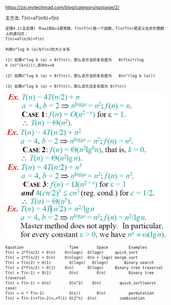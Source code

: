 https://zxi.mytechroad.com/blog/category/sp/page/2/

主方法:
T(n)=aT(n/b)+f(n)
```
定理4.1(主定理) 令a≥1和b>1是常数，f(n)f(n)是一个函数，T(n)T(n)是定义在非负整数上的递归式： 
T(n)=aT(n/b)+f(n)

判断n^log b (a)与f(n)的大小关系

(1) 如果n^log b (a) = Θ(f(n))，那么该方法的复杂度为   Θ(f(n)*(log b (n)^(k+1))),其中k>=0

(2) 如果n^log b (a) > Θ(f(n))，那么该方法的复杂度为   Θ(n^(log b (a)))

(3) 如果n^log b (a) < Θ(f(n))，那么该方法复杂度为 Θ(f(n))
```
![lol](https://github.com/fer23333/MyLeetcode/blob/master/Recursion/image.jpg)



```
Equation	                Time	    Space	      Examples
T(n) = 2*T(n/2) + O(n)	  O(nlogn)	O(logn)	    quick_sort
T(n) = 2*T(n/2) + O(n)	  O(nlogn)	O(n + logn)	merge_sort
T(n) = T(n/2) + O(1)	    O(logn)	  O(logn)   	Binary search
T(n) = 2*T(n/2) + O(1)	  O(n)	    O(logn)	    Binary tree traversal
T(n) = T(n-1) + O(1)	    O(n)	    O(n)	      Binary tree traversal
T(n) = T(n-1) + O(n)	    O(n^2)	  O(n)	      quick_sort(worst case)
T(n) = n * T(n-1)	        O(n!)	    O(n)	      permutation
T(n) = T(n-1)+T(n-2)+…+T(1)	O(2^n)	O(n)	      combination
```
